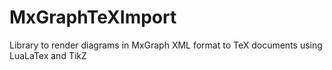 # MxGraphTeXImport
Library to render diagrams in MxGraph XML format to TeX documents using LuaLaTex and TikZ

